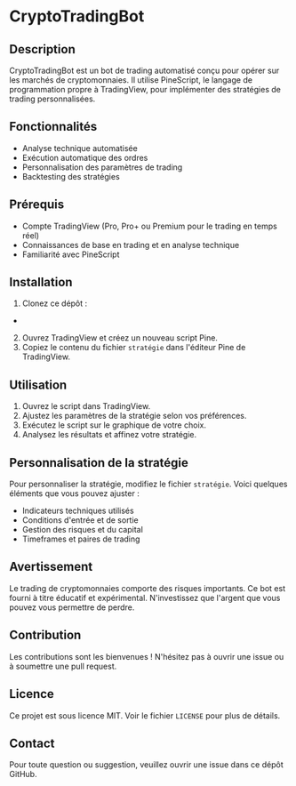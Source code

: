 # CryptoTradingBot

## Description

CryptoTradingBot est un bot de trading automatisé conçu pour opérer sur les marchés de cryptomonnaies. Il utilise PineScript, le langage de programmation propre à TradingView, pour implémenter des stratégies de trading personnalisées.

## Fonctionnalités

- Analyse technique automatisée
- Exécution automatique des ordres
- Personnalisation des paramètres de trading
- Backtesting des stratégies

## Prérequis

- Compte TradingView (Pro, Pro+ ou Premium pour le trading en temps réel)
- Connaissances de base en trading et en analyse technique
- Familiarité avec PineScript

## Installation

1. Clonez ce dépôt :
-
2. Ouvrez TradingView et créez un nouveau script Pine.
3. Copiez le contenu du fichier `stratégie` dans l'éditeur Pine de TradingView.

## Utilisation

1. Ouvrez le script dans TradingView.
2. Ajustez les paramètres de la stratégie selon vos préférences.
3. Exécutez le script sur le graphique de votre choix.
4. Analysez les résultats et affinez votre stratégie.

## Personnalisation de la stratégie

Pour personnaliser la stratégie, modifiez le fichier `stratégie`. Voici quelques éléments que vous pouvez ajuster :

- Indicateurs techniques utilisés
- Conditions d'entrée et de sortie
- Gestion des risques et du capital
- Timeframes et paires de trading

## Avertissement

Le trading de cryptomonnaies comporte des risques importants. Ce bot est fourni à titre éducatif et expérimental. N'investissez que l'argent que vous pouvez vous permettre de perdre.

## Contribution

Les contributions sont les bienvenues ! N'hésitez pas à ouvrir une issue ou à soumettre une pull request.

## Licence

Ce projet est sous licence MIT. Voir le fichier `LICENSE` pour plus de détails.

## Contact

Pour toute question ou suggestion, veuillez ouvrir une issue dans ce dépôt GitHub.

